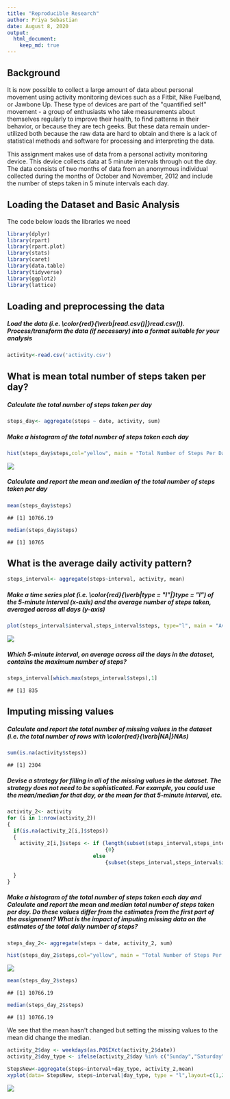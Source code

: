 ```yaml
---
title: "Reproducible Research"
author: Priya Sebastian
date: August 8, 2020
output: 
  html_document:
    keep_md: true
---
```

  
## Background
It is now possible to collect a large amount of data about personal movement using activity monitoring devices such as a Fitbit, Nike Fuelband, or Jawbone Up. These type of devices are part of the "quantified self" movement - a group of enthusiasts who take measurements about themselves regularly to improve their health, to find patterns in their behavior, or because they are tech geeks. But these data remain under-utilized both because the raw data are hard to obtain and there is a lack of statistical methods and software for processing and interpreting the data.

This assignment makes use of data from a personal activity monitoring device. This device collects data at 5 minute intervals through out the day. The data consists of two months of data from an anonymous individual collected during the months of October and November, 2012 and include the number of steps taken in 5 minute intervals each day.

## Loading the Dataset and Basic Analysis

The code below loads the libraries we need 


```r
library(dplyr)
library(rpart) 
library(rpart.plot) 
library(stats)
library(caret)
library(data.table)
library(tidyverse)
library(ggplot2)
library(lattice)
```
## Loading and preprocessing the data

##### Load the data (i.e. \color{red}{\verb|read.csv()|}read.csv()). Process/transform the data (if necessary) into a format suitable for your analysis

```r
activity<-read.csv('activity.csv')
```

## What is mean total number of steps taken per day?

##### Calculate the total number of steps taken per day

```r
steps_day<- aggregate(steps ~ date, activity, sum)
```
##### Make a histogram of the total number of steps taken each day

```r
hist(steps_day$steps,col="yellow", main = "Total Number of Steps Per Day", xlab = "Sum of steps")
```

![](PA1_template_files/figure-html/unnamed-chunk-3-1.png)<!-- -->
##### Calculate and report the mean and median of the total number of steps taken per day

```r
mean(steps_day$steps)
```

```
## [1] 10766.19
```

```r
median(steps_day$steps)
```

```
## [1] 10765
```


## What is the average daily activity pattern?

```r
steps_interval<- aggregate(steps~interval, activity, mean)
```
##### Make a time series plot (i.e. \color{red}{\verb|type = "l"|}type = "l") of the 5-minute interval (x-axis) and the average number of steps taken, averaged across all days (y-axis)


```r
plot(steps_interval$interval,steps_interval$steps, type="l", main = "Average Steps by Interval", ylab = "Average Steps", xlab = "Interval")
```

![](PA1_template_files/figure-html/unnamed-chunk-7-1.png)<!-- -->
##### Which 5-minute interval, on average across all the days in the dataset, contains the maximum number of steps?

```r
steps_interval[which.max(steps_interval$steps),1]
```

```
## [1] 835
```



## Imputing missing values

##### Calculate and report the total number of missing values in the dataset (i.e. the total number of rows with \color{red}{\verb|NA|}NAs)

```r
sum(is.na(activity$steps))
```

```
## [1] 2304
```
##### Devise a strategy for filling in all of the missing values in the dataset. The strategy does not need to be sophisticated. For example, you could use the mean/median for that day, or the mean for that 5-minute interval, etc.

```r
activity_2<- activity
for (i in 1:nrow(activity_2)) 
{
  if(is.na(activity_2[i,]$steps))
  {
    activity_2[i,]$steps <- if (length(subset(steps_interval,steps_interval$interval==activity_2[i,]$interval)$steps) == 0) 
                                {0}
                            else
                                {subset(steps_interval,steps_interval$interval==activity_2[i,]$interval)$steps}
                            
  }
}
```
##### Make a histogram of the total number of steps taken each day and Calculate and report the mean and median total number of steps taken per day. Do these values differ from the estimates from the first part of the assignment? What is the impact of imputing missing data on the estimates of the total daily number of steps?

```r
steps_day_2<- aggregate(steps ~ date, activity_2, sum)

hist(steps_day_2$steps,col="yellow", main = "Total Number of Steps Per Day", xlab = "Sum of steps")
```

![](PA1_template_files/figure-html/unnamed-chunk-11-1.png)<!-- -->

```r
mean(steps_day_2$steps)
```

```
## [1] 10766.19
```

```r
median(steps_day_2$steps)
```

```
## [1] 10766.19
```
We see that the mean hasn't changed but setting the missing values to the mean did change the median.


```r
activity_2$day <- weekdays(as.POSIXct(activity_2$date))
activity_2$day_type <- ifelse(activity_2$day %in% c("Sunday","Saturday"),"Weekend","Weekday")
```

```r
StepsNew<-aggregate(steps~interval+day_type, activity_2,mean)
xyplot(data= StepsNew, steps~interval|day_type, type = "l",layout=c(1,2),main = "Activity Patterns by Day Type", xlab = "Interval",ylab = "Average Steps")
```

![](PA1_template_files/figure-html/unnamed-chunk-15-1.png)<!-- -->

